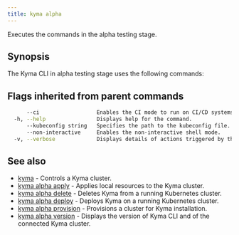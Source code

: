 ```yaml
---
title: kyma alpha
---
```


Executes the commands in the alpha testing stage.

## Synopsis

The Kyma CLI in alpha testing stage uses the following commands:

## Flags inherited from parent commands

```bash
      --ci                  Enables the CI mode to run on CI/CD systems. It avoids any user interaction (such as no dialog prompts) and ensures that logs are formatted properly in log files (such as no spinners for CLI steps).
  -h, --help                Displays help for the command.
      --kubeconfig string   Specifies the path to the kubeconfig file. By default, Kyma CLI uses the KUBECONFIG environment variable or "/$HOME/.kube/config" if the variable is not set.
      --non-interactive     Enables the non-interactive shell mode.
  -v, --verbose             Displays details of actions triggered by the command.
```

## See also

* [kyma](#kyma-kyma)	 - Controls a Kyma cluster.
* [kyma alpha apply](#kyma-alpha-apply-kyma-alpha-apply)	 - Applies local resources to the Kyma cluster.
* [kyma alpha delete](#kyma-alpha-delete-kyma-alpha-delete)	 - Deletes Kyma from a running Kubernetes cluster.
* [kyma alpha deploy](#kyma-alpha-deploy-kyma-alpha-deploy)	 - Deploys Kyma on a running Kubernetes cluster.
* [kyma alpha provision](#kyma-alpha-provision-kyma-alpha-provision)	 - Provisions a cluster for Kyma installation.
* [kyma alpha version](#kyma-alpha-version-kyma-alpha-version)	 - Displays the version of Kyma CLI and of the connected Kyma cluster.

